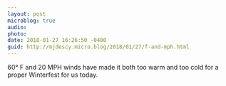 ```yaml
---
layout: post
microblog: true
audio: 
photo: 
date: 2018-01-27 16:26:50 -0400
guid: http://mjdescy.micro.blog/2018/01/27/f-and-mph.html
---
```

60° F and 20 MPH winds have made it both too warm and too cold for a proper Winterfest for us today.
